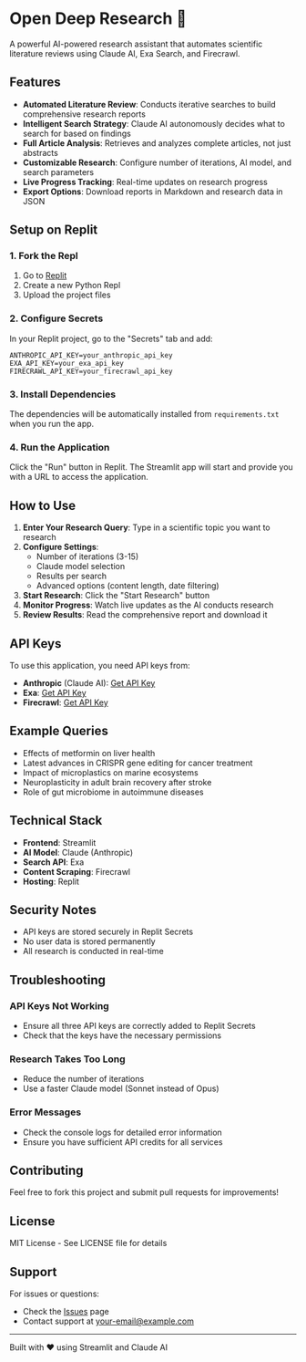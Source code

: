 # Open Deep Research 🔬

A powerful AI-powered research assistant that automates scientific literature reviews using Claude AI, Exa Search, and Firecrawl.

## Features

- **Automated Literature Review**: Conducts iterative searches to build comprehensive research reports
- **Intelligent Search Strategy**: Claude AI autonomously decides what to search for based on findings
- **Full Article Analysis**: Retrieves and analyzes complete articles, not just abstracts
- **Customizable Research**: Configure number of iterations, AI model, and search parameters
- **Live Progress Tracking**: Real-time updates on research progress
- **Export Options**: Download reports in Markdown and research data in JSON

## Setup on Replit

### 1. Fork the Repl

1. Go to [Replit](https://replit.com)
2. Create a new Python Repl
3. Upload the project files

### 2. Configure Secrets

In your Replit project, go to the "Secrets" tab and add:

```
ANTHROPIC_API_KEY=your_anthropic_api_key
EXA_API_KEY=your_exa_api_key
FIRECRAWL_API_KEY=your_firecrawl_api_key
```

### 3. Install Dependencies

The dependencies will be automatically installed from `requirements.txt` when you run the app.

### 4. Run the Application

Click the "Run" button in Replit. The Streamlit app will start and provide you with a URL to access the application.

## How to Use

1. **Enter Your Research Query**: Type in a scientific topic you want to research
2. **Configure Settings**:
   - Number of iterations (3-15)
   - Claude model selection
   - Results per search
   - Advanced options (content length, date filtering)
3. **Start Research**: Click the "Start Research" button
4. **Monitor Progress**: Watch live updates as the AI conducts research
5. **Review Results**: Read the comprehensive report and download it

## API Keys

To use this application, you need API keys from:

- **Anthropic** (Claude AI): [Get API Key](https://console.anthropic.com/)
- **Exa**: [Get API Key](https://exa.ai/)
- **Firecrawl**: [Get API Key](https://www.firecrawl.dev/)

## Example Queries

- Effects of metformin on liver health
- Latest advances in CRISPR gene editing for cancer treatment
- Impact of microplastics on marine ecosystems
- Neuroplasticity in adult brain recovery after stroke
- Role of gut microbiome in autoimmune diseases

## Technical Stack

- **Frontend**: Streamlit
- **AI Model**: Claude (Anthropic)
- **Search API**: Exa
- **Content Scraping**: Firecrawl
- **Hosting**: Replit

## Security Notes

- API keys are stored securely in Replit Secrets
- No user data is stored permanently
- All research is conducted in real-time

## Troubleshooting

### API Keys Not Working
- Ensure all three API keys are correctly added to Replit Secrets
- Check that the keys have the necessary permissions

### Research Takes Too Long
- Reduce the number of iterations
- Use a faster Claude model (Sonnet instead of Opus)

### Error Messages
- Check the console logs for detailed error information
- Ensure you have sufficient API credits for all services

## Contributing

Feel free to fork this project and submit pull requests for improvements!

## License

MIT License - See LICENSE file for details

## Support

For issues or questions:
- Check the [Issues](https://github.com/yourusername/ai-research-assistant/issues) page
- Contact support at your-email@example.com

---

Built with ❤️ using Streamlit and Claude AI